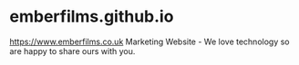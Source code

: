 # emberfilms.github.io
https://www.emberfilms.co.uk Marketing Website - We love technology so are happy to share ours with you.
